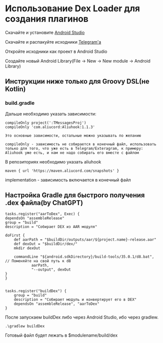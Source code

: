 # Использование Dex Loader для создания плагинов

Скачайте и установите [Android Studio](https://developer.android.com/studio)

Скачайте и распакуйте исходники [Telegram'a](https://github.com/DrKLO/Telegram)

Откройте исходники как проект в Android Studio

Создайте новый Android Library(File -> New -> New module -> Android Library)

## Инструкции ниже только для Groovy DSL(не Kotlin)
### build.gradle
Дальше необходимо указать зависимости:

    compileOnly project(':TMessagesProj')
    compileOnly 'com.aliucord:Aliuhook:1.1.3'

    Это основные зависимости, остальные можно указывать по желанию

    compileOnly - зависимость не собирается в конечный файл, использовать только для того, что уже есть в Telegram/Exteragram, к примеру: Aliuhook уже есть, и нам не надо собирать его вместе с файлом

В репозиториях необходимо указать aliuhook

    maven { url 'https://maven.aliucord.com/snapshots' }




implementation - зависимость включается в конечный файл

## Настройка Gradle для быстрого получения .dex файла(by ChatGPT)
    tasks.register("aarToDex", Exec) {
    dependsOn "assembleRelease"
    group = "build"
    description = "Собирает DEX из AAR модуля"

    doFirst {
        def aarPath = "$buildDir/outputs/aar/${project.name}-release.aar"
        def dexOut = "$buildDir/dex/"
        mkdir dexOut

        commandLine "${android.sdkDirectory}/build-tools/35.0.1/d8.bat", // Поменяйте на свой путь к d8
                aarPath,
                "--output", dexOut
    }
    }


    tasks.register("buildDex") {
        group = "build"
        description = "Собирает модуль и конвертирует его в DEX"
        dependsOn "assembleRelease", "aarToDex"
    }
После запускаем buildDex либо через Android Studio, ибо через gradlew.

    .\gradlew buildDex

Готовый файл будет лежать в $modulename/build/dex
